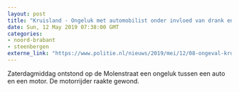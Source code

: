 ```yaml
---
layout: post
title: "Kruisland - Ongeluk met automobilist onder invloed van drank en drugs"
date: Sun, 12 May 2019 07:38:00 GMT
categories: 
- noord-brabant 
- steenbergen 
externe_link: "https://www.politie.nl/nieuws/2019/mei/12/08-ongeval-kruisland.html"
---
```


Zaterdagmiddag ontstond op de Molenstraat een ongeluk tussen een auto en een motor. De motorrijder raakte gewond.
